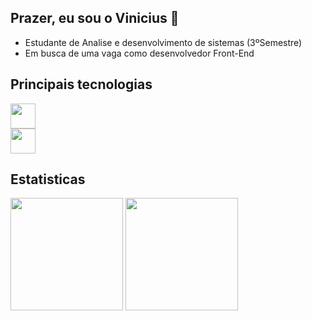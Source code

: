 ## Prazer, eu sou o Vinicius 👋
<ul>
          <li>Estudante de Analise e desenvolvimento de sistemas (3ºSemestre)
          <li>Em busca de uma vaga como desenvolvedor Front-End
</ul>

## Principais tecnologias

<div>
<img height="40"  src="https://skillicons.dev/icons?i=react,ts,js,tailwind,html,css"/> 
</div>
<div>
<img height="40"  src="https://skillicons.dev/icons?i=nodejs,express,mongodb,mysql"/> 
</div>

## Estatisticas

<div>
<img height= "180em" src="https://github-readme-stats.vercel.app/api?username=v-L1ma&show_icons=true&theme=dark">
<img height="180em" src="https://github-readme-stats.vercel.app/api/top-langs/?username=v-L1ma&layout=compact&theme=dark">
</div>
